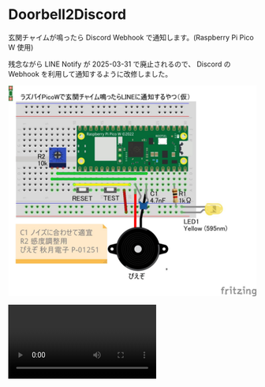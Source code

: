# Doorbell2Discord
玄関チャイムが鳴ったら Discord Webhook で通知します。(Raspberry Pi Pico W 使用)

残念ながら LINE Notify が 2025-03-31 で廃止されるので、 Discord の Webhook を利用して通知するように改修しました。


![配線](schematics.jpg)

![動作](demo.mp4)
